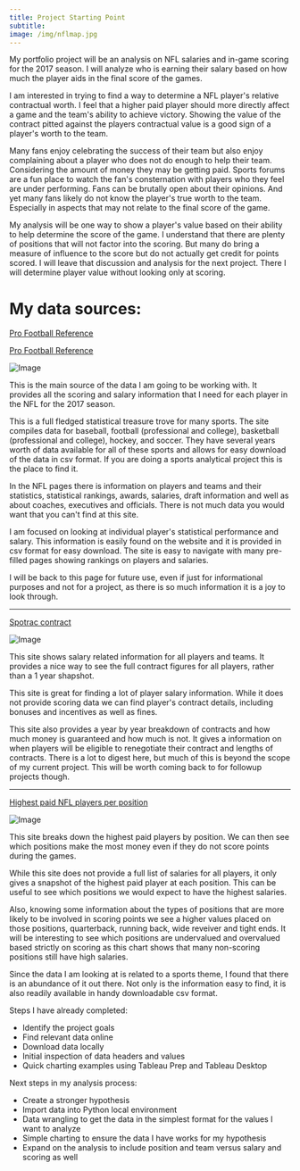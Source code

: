 ```yaml
---
title: Project Starting Point
subtitle: 
image: /img/nflmap.jpg
--- 
```

My portfolio project will be an analysis on NFL salaries and in-game scoring for the 2017 season. I will analyze who is earning their salary based on how much the player aids in the final score of the games.

I am interested in trying to find a way to determine a NFL player's relative contractual worth. I feel that a higher paid player should more directly affect a game and the team's ability to achieve victory. Showing the value of the contract pitted against the players contractual value is a good sign of a player's worth to the team.

Many fans enjoy celebrating the success of their team but also enjoy complaining about a player who does not do enough to help their team. Considering the amount of money they may be getting paid. Sports forums are a fun place to watch the fan's consternation with players who they feel are under performing. Fans can be brutally open about their opinions. And yet many fans likely do not know the player's true worth to the team. Especially in aspects that may not relate to the final score of the game.

My analysis will be one way to show a player's value based on their ability to help determine the score of the game. I understand that there are plenty of positions that will not factor into the scoring. But many do bring a measure of influence to the score but do not actually get credit for points scored. I will leave that discussion and analysis for the next project. There I will determine player value without looking only at scoring.

# My data sources:

[Pro Football Reference](https://www.pro-football-reference.com/years/2017/scoring.htm)

[Pro Football Reference](https://www.pro-football-reference.com/players/salary.htm)

![Image](https://i.imgur.com/8OltDf0.png)

This is the main source of the data I am going to be working with. It provides all the scoring and salary information that I need for each player in the NFL for the 2017 season.

This is a full fledged statistical treasure trove for many sports. The site compiles data for baseball, football (professional and college), basketball (professional and college), hockey, and soccer. They have several years worth of data available for all of these sports and allows for easy download of the data in csv format. If you are doing a sports analytical project this is the place to find it. 

In the NFL pages there is information on players and teams and their statistics, statistical rankings,  awards, salaries, draft information and well as about coaches, executives and officials. There is not much data you would want that you can't find at this site. 

I am focused on looking at individual player's statistical performance and salary. This information is easily found on the website and it is provided in csv format for easy download. The site is easy to navigate with many pre-filled pages showing rankings on players and salaries. 

I will be back to this page for future use, even if just for informational purposes and not for a project, as there is so much information it is a joy to look through. 

***

[Spotrac contract](https://www.spotrac.com/nfl/contracts/)

![Image](https://i.imgur.com/DIBORG0.png)

This site shows salary related information for all players and teams. It provides a nice way to see the full contract figures for all players, rather than a 1 year shapshot. 

This site is great for finding a lot of player salary information. While it does not provide scoring data we can find player's contract details, including bonuses and incentives as well as fines. 

This site also provides a year by year breakdown of contracts and how much money is guaranteed and how much is not. It gives a information on when players will be eligible to renegotiate their contract and lengths of contracts. There is a lot to digest here, but much of this is beyond the scope of my current project. This will be worth coming back to for followup projects though. 

***

[Highest paid NFL players per position](https://howmuch.net/articles/highest-paid-NFL-player-at-every-position)

![Image](https://i.imgur.com/yGyyC2j.jpg)

This site breaks down the highest paid players by position. We can then see which positions make the most money even if they do not score points during the games. 

While this site does not provide a full list of salaries for all players, it only gives a snapshot of the highest paid player at each position. This can be useful to see which positions we would expect to have the highest salaries. 

Also, knowing some information about the types of positions that are more likely to be involved in scoring points we see a higher values placed on those positions, quarterback, running back, wide reveiver and tight ends. It will be interesting to see which positions are undervalued and overvalued based strictly on scoring as this chart shows that many non-scoring positions still have high salaries. 


Since the data I am looking at is related to a sports theme, I found that there is an abundance of it out there. Not only is the information easy to find, it is also readily available in handy downloadable csv format. 

Steps I have already completed: 
- Identify the project goals
- Find relevant data online
- Download data locally
- Initial inspection of data headers and values
- Quick charting examples using Tableau Prep and Tableau Desktop

Next steps in my analysis process:
- Create a stronger hypothesis
- Import data into Python local environment
- Data wrangling to get the data in the simplest format for the values I want to analyze
- Simple charting to ensure the data I have works for my hypothesis
- Expand on the analysis to include position and team versus salary and scoring as well
